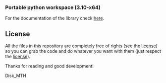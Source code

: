 ### Portable python workspace (3.10-x64)



For the documentation of the library check [here](https://github.com/Disk-MTH/Portable-python-workspace/blob/master/diskmth/README.md).

## License

All the files in this repository are completely free of rights (see the  [license](https://github.com/Disk-MTH/Tradlib/blob/master/license.txt)) so you can grab the code and do whatever you want with them (just respect the  [license](https://github.com/Disk-MTH/Tradlib/blob/master/license.txt)).

Thanks for reading and good development!

Disk_MTH